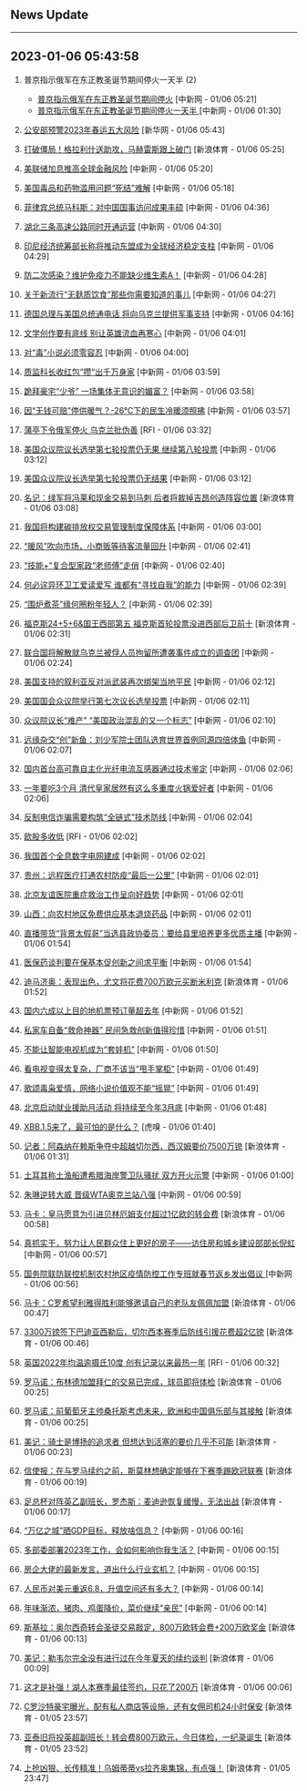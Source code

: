 ## News Update
---
2023-01-06 05:43:58
---
1. 普京指示俄军在东正教圣诞节期间停火一天半  (2)
    +  <a target="_blank" href="http://www.chinanews.com//gj/2023/01-06/9928703.shtml">普京指示俄军在东正教圣诞节期间停火</a> [中新网 - 01/06 05:21]
    +  <a target="_blank" href="http://www.chinanews.com//gj/2023/01-06/9928663.shtml">普京指示俄军在东正教圣诞节期间停火一天半 </a> [中新网 - 01/06 01:30]

2. <a target="_blank" href="http://www.news.cn/politics/2023-01/06/c_1129259261.htm">公安部预警2023年春运五大风险</a> [新华网 - 01/06 05:43]
3. <a target="_blank" href="https://k.sina.cn/article_2018499075_784fda0302001ktar.html?from=sports&subch=osport">打破僵局！格拉利什送助攻，马赫雷斯跟上破门</a> [新浪体育 - 01/06 05:25]
4. <a target="_blank" href="http://www.chinanews.com//gj/2023/01-06/9928702.shtml">美联储加息推高全球金融风险</a> [中新网 - 01/06 05:20]
5. <a target="_blank" href="http://www.chinanews.com//gj/2023/01-06/9928701.shtml">美国毒品和药物滥用问题“死结”难解</a> [中新网 - 01/06 05:18]
6. <a target="_blank" href="http://www.chinanews.com//gj/2023/01-06/9928700.shtml">菲律宾总统马科斯：对中国国事访问成果丰硕</a> [中新网 - 01/06 04:36]
7. <a target="_blank" href="http://www.chinanews.com//cj/2023/01-06/9928699.shtml">湖北三条高速公路同时开通运营</a> [中新网 - 01/06 04:30]
8. <a target="_blank" href="http://www.chinanews.com//gj/2023/01-06/9928698.shtml">印尼经济统筹部长称将推动东盟成为全球经济稳定支柱</a> [中新网 - 01/06 04:29]
9. <a target="_blank" href="http://www.chinanews.com//life/2023/01-06/9928696.shtml">防二次感染？维护免疫力不能缺少维生素A！</a> [中新网 - 01/06 04:28]
10. <a target="_blank" href="http://www.chinanews.com//life/2023/01-06/9928695.shtml">关于新流行“无麸质饮食”那些你需要知道的事儿</a> [中新网 - 01/06 04:27]
11. <a target="_blank" href="http://www.chinanews.com//gj/2023/01-06/9928697.shtml">德国总理与美国总统通电话 将向乌克兰提供军事支持</a> [中新网 - 01/06 04:16]
12. <a target="_blank" href="http://www.chinanews.com//sh/2023/01-06/9928694.shtml">文学创作要有底线 别让英雄流血再寒心</a> [中新网 - 01/06 04:01]
13. <a target="_blank" href="http://www.chinanews.com//sh/2023/01-06/9928693.shtml">对“毒”小说必须零容忍</a> [中新网 - 01/06 04:00]
14. <a target="_blank" href="http://www.chinanews.com//gn/2023/01-06/9928692.shtml">质监科长收红包“攒“出千万身家</a> [中新网 - 01/06 03:59]
15. <a target="_blank" href="http://www.chinanews.com//sh/2023/01-06/9928691.shtml">跪拜豪宅“少爷” 一场集体无意识的媚富？</a> [中新网 - 01/06 03:58]
16. <a target="_blank" href="http://www.chinanews.com//sh/2023/01-06/9928690.shtml">因“无钱可赔”停供暖气？-26℃下的民生冷暖须照拂</a> [中新网 - 01/06 03:57]
17. <a target="_blank" href="https://www.rfi.fr/cn/%E5%9B%BD%E9%99%85%E6%8A%A5%E9%81%93/20230105-%E7%BE%8E%E4%BC%97%E9%99%A2%E8%AE%AE%E9%95%BF%E9%80%89%E4%B8%BE-%E7%AC%AC7%E8%BD%AE%E6%8A%95%E7%A5%A8%E5%90%8E%E4%BB%8D%E9%9A%BE%E4%BA%A7">蒲亭下令俄军停火 乌克兰批伪善</a> [RFI - 01/06 03:32]
18. <a target="_blank" href="http://www.chinanews.com//gj/2023/01-06/9928689.shtml">美国众议院议长选举第七轮投票仍无果 继续第八轮投票</a> [中新网 - 01/06 03:12]
19. <a target="_blank" href="http://www.chinanews.com//gj/2023/01-06/9928689.shtml">美国众议院议长选举第七轮投票仍无结果</a> [中新网 - 01/06 03:12]
20. <a target="_blank" href="https://k.sina.cn/article_2018499075_784fda0302001kta1.html?from=sports&subch=osport">名记：绿军将冯莱和现金交易到马刺 后者将裁掉吉昂创造阵容位置</a> [新浪体育 - 01/06 03:08]
21. <a target="_blank" href="http://www.chinanews.com//gn/2023/01-06/9928688.shtml">我国将构建碳排放权交易管理制度保障体系</a> [中新网 - 01/06 03:00]
22. <a target="_blank" href="http://www.chinanews.com//cj/2023/01-06/9928687.shtml">“暖风”吹向市场，小商贩等待客流量回升</a> [中新网 - 01/06 02:41]
23. <a target="_blank" href="http://www.chinanews.com//cj/2023/01-06/9928686.shtml">“技能+”复合型家政“老师傅”走俏</a> [中新网 - 01/06 02:40]
24. <a target="_blank" href="http://www.chinanews.com//sh/2023/01-06/9928685.shtml">何必诧异环卫工爱读爱写 谁都有“寻找自我”的能力</a> [中新网 - 01/06 02:39]
25. <a target="_blank" href="http://www.chinanews.com//sh/2023/01-06/9928684.shtml">“围炉煮茶”缘何圈粉年轻人？</a> [中新网 - 01/06 02:39]
26. <a target="_blank" href="https://k.sina.cn/article_2018499075_784fda0302001kt9n.html?from=sports&subch=osport">福克斯24+5+6&国王西部第五 福克斯首轮投票没进西部后卫前十</a> [新浪体育 - 01/06 02:31]
27. <a target="_blank" href="http://www.chinanews.com//gj/2023/01-06/9928683.shtml">联合国将解散就乌克兰被俘人员拘留所遭袭事件成立的调查团</a> [中新网 - 01/06 02:24]
28. <a target="_blank" href="http://www.chinanews.com//gj/2023/01-06/9928665.shtml">美国支持的叙利亚反对派武装再次绑架当地平民</a> [中新网 - 01/06 02:12]
29. <a target="_blank" href="http://www.chinanews.com//gj/2023/01-06/9928682.shtml">美国国会众议院举行第七次议长选举投票</a> [中新网 - 01/06 02:11]
30. <a target="_blank" href="http://www.chinanews.com//gj/2023/01-06/9928681.shtml">众议院议长“难产” “美国政治混乱的又一个标志”</a> [中新网 - 01/06 02:10]
31. <a target="_blank" href="http://www.chinanews.com//gn/2023/01-06/9928677.shtml">远缘杂交“创”新鱼：刘少军院士团队选育世界首例同源四倍体鱼</a> [中新网 - 01/06 02:07]
32. <a target="_blank" href="http://www.chinanews.com//gn/2023/01-06/9928680.shtml">国内首台高可靠自主化光纤电流互感器通过技术鉴定</a> [中新网 - 01/06 02:06]
33. <a target="_blank" href="http://www.chinanews.com//gn/2023/01-06/9928679.shtml">一年要吃3个月 清代皇家居然有这么多重度火锅爱好者</a> [中新网 - 01/06 02:06]
34. <a target="_blank" href="http://www.chinanews.com//sh/2023/01-06/9928678.shtml">反制电信诈骗需要构筑“全链式”技术防线</a> [中新网 - 01/06 02:04]
35. <a target="_blank" href="https://www.rfi.fr/cn/%E5%9B%BD%E9%99%85%E6%8A%A5%E9%81%93/20230105-%E8%92%B2%E4%BA%AD%E4%B8%8B%E4%BB%A4%E4%BF%84%E5%86%9B%E5%81%9C%E7%81%AB-%E4%B9%8C%E5%85%8B%E5%85%B0%E6%89%B9%E4%BC%AA%E5%96%84">欧股多收低</a> [RFI - 01/06 02:02]
36. <a target="_blank" href="http://www.chinanews.com//gn/2023/01-06/9928676.shtml">我国首个全息数字电网建成</a> [中新网 - 01/06 02:02]
37. <a target="_blank" href="http://www.chinanews.com//gn/2023/01-06/9928675.shtml">贵州：远程医疗打通农村防疫“最后一公里”</a> [中新网 - 01/06 02:01]
38. <a target="_blank" href="http://www.chinanews.com//sh/2023/01-06/9928673.shtml">北京友谊医院重症救治工作呈向好趋势</a> [中新网 - 01/06 02:01]
39. <a target="_blank" href="http://www.chinanews.com//gn/2023/01-06/9928674.shtml">山西：向农村地区免费供应基本退烧药品</a> [中新网 - 01/06 02:01]
40. <a target="_blank" href="http://www.chinanews.com//sh/2023/01-06/9928670.shtml">直播带货“背景太假哥”当选县政协委员：要给县里培养更多优质主播</a> [中新网 - 01/06 01:54]
41. <a target="_blank" href="http://www.chinanews.com//gn/2023/01-06/9928669.shtml">医保药谈判要在保基本促创新之间求平衡</a> [中新网 - 01/06 01:54]
42. <a target="_blank" href="https://k.sina.cn/article_2018499075_784fda0302001kt9d.html?from=sports&subch=osport">迪马济奥：表现出色，尤文将花费700万欧元买断米利克</a> [新浪体育 - 01/06 01:52]
43. <a target="_blank" href="http://www.chinanews.com//cj/2023/01-06/9928671.shtml">国内六成以上目的地机票预订量超去年</a> [中新网 - 01/06 01:52]
44. <a target="_blank" href="http://www.chinanews.com//sh/2023/01-06/9928672.shtml">私家车自备“救命神器” 民间急救创新值得珍惜</a> [中新网 - 01/06 01:51]
45. <a target="_blank" href="http://www.chinanews.com//sh/2023/01-06/9928668.shtml">不能让智能电视机成为“套娃机”</a> [中新网 - 01/06 01:50]
46. <a target="_blank" href="http://www.chinanews.com//sh/2023/01-06/9928666.shtml">看电视变得太复杂，厂商不该当“甩手掌柜”</a> [中新网 - 01/06 01:49]
47. <a target="_blank" href="http://www.chinanews.com//sh/2023/01-06/9928667.shtml">歌颂毒枭爱情，网络小说价值观不能“摇晃”</a> [中新网 - 01/06 01:49]
48. <a target="_blank" href="http://www.chinanews.com//sh/2023/01-06/9928664.shtml">北京启动就业援助月活动 将持续至今年3月底</a> [中新网 - 01/06 01:48]
49. <a target="_blank" href="https://www.huxiu.com/article/761913.html">XBB.1.5来了，最可怕的是什么？</a> [虎嗅 - 01/06 01:40]
50. <a target="_blank" href="https://k.sina.cn/article_2018499075_784fda0302001kt9a.html?from=sports&subch=osport">记者：阿森纳在赖斯争夺中超越切尔西，西汉姆要价7500万镑</a> [新浪体育 - 01/06 01:31]
51. <a target="_blank" href="http://www.chinanews.com//gj/2023/01-06/9928662.shtml">土耳其称土渔船遭希腊海岸警卫队骚扰 双方开火示警</a> [中新网 - 01/06 01:00]
52. <a target="_blank" href="http://www.chinanews.com//ty/2023/01-06/9928661.shtml">朱琳逆转大威 晋级WTA奥克兰站八强</a> [中新网 - 01/06 00:59]
53. <a target="_blank" href="https://k.sina.cn/article_2018499075_784fda0302001kt91.html?from=sports&subch=osport">马卡：皇马愿意为引进贝林厄姆支付超过1亿欧的转会费</a> [新浪体育 - 01/06 00:58]
54. <a target="_blank" href="http://www.chinanews.com//gn/2023/01-06/9928660.shtml">真抓实干，努力让人民群众住上更好的房子——访住房和城乡建设部部长倪虹</a> [中新网 - 01/06 00:57]
55. <a target="_blank" href="http://www.chinanews.com//gn/2023/01-06/9928659.shtml">国务院联防联控机制农村地区疫情防控工作专班就春节返乡发出倡议 </a> [中新网 - 01/06 00:56]
56. <a target="_blank" href="https://k.sina.cn/article_2018499075_784fda0302001kt8z.html?from=sports&subch=osport">马卡：C罗希望利雅得胜利能够邀请自己的老队友佩佩加盟</a> [新浪体育 - 01/06 00:47]
57. <a target="_blank" href="https://k.sina.cn/article_2018499075_784fda0302001kt8y.html?from=sports&subch=osport">3300万镑签下巴迪亚西勒后，切尔西本赛季后防线引援花费超2亿镑</a> [新浪体育 - 01/06 00:46]
58. <a target="_blank" href="https://www.rfi.fr/cn/%E8%B4%A2%E7%BB%8F%E5%BF%AB%E8%AE%AF/20230105-%E6%AC%A7%E8%82%A1%E5%A4%9A%E6%94%B6%E4%BD%8E">英国2022年均温逾摄氏10度 创有记录以来最热一年</a> [RFI - 01/06 00:32]
59. <a target="_blank" href="https://k.sina.cn/article_2018499075_784fda0302001kt8s.html?from=sports&subch=osport">罗马诺：布林德加盟拜仁的交易已完成，球员即将体检</a> [新浪体育 - 01/06 00:25]
60. <a target="_blank" href="https://k.sina.cn/article_2018499075_784fda0302001kt8r.html?from=sports&subch=osport">罗马诺：前葡萄牙主帅桑托斯考虑未来，欧洲和中国俱乐部与其接触</a> [新浪体育 - 01/06 00:25]
61. <a target="_blank" href="https://k.sina.cn/article_2018499075_784fda0302001kt8q.html?from=sports&subch=osport">美记：骑士是博扬的追求者 但想达到活塞的要价几乎不可能</a> [新浪体育 - 01/06 00:23]
62. <a target="_blank" href="https://k.sina.cn/article_2018499075_784fda0302001kt8o.html?from=sports&subch=osport">信使报：在与罗马续约之前，斯莫林想确定能够在下赛季踢欧冠联赛</a> [新浪体育 - 01/06 00:19]
63. <a target="_blank" href="https://k.sina.cn/article_2018499075_784fda0302001kt8l.html?from=sports&subch=osport">足总杯对阵英乙副班长，罗杰斯：麦迪逊恢复缓慢，无法出战</a> [新浪体育 - 01/06 00:17]
64. <a target="_blank" href="http://www.chinanews.com//cj/2023/01-06/9928658.shtml">“万亿之城”晒GDP目标，释放啥信息？</a> [中新网 - 01/06 00:16]
65. <a target="_blank" href="http://www.chinanews.com//cj/2023/01-06/9928656.shtml">多部委部署2023年工作，会如何影响你我生活？</a> [中新网 - 01/06 00:15]
66. <a target="_blank" href="http://www.chinanews.com//cj/2023/01-06/9928657.shtml">房企大佬的最新发言，道出什么行业玄机？</a> [中新网 - 01/06 00:15]
67. <a target="_blank" href="http://www.chinanews.com//cj/2023/01-06/9928655.shtml">人民币对美元重返6.8，升值空间还有多大？</a> [中新网 - 01/06 00:14]
68. <a target="_blank" href="http://www.chinanews.com//cj/2023/01-06/9928654.shtml">年味渐浓，猪肉、鸡蛋降价，菜价继续“亲民”</a> [中新网 - 01/06 00:14]
69. <a target="_blank" href="https://k.sina.cn/article_2018499075_784fda0302001kt8j.html?from=sports&subch=osport">斯基拉：奥尔西奇转会圣徒交易敲定，800万欧转会费+200万欧奖金</a> [新浪体育 - 01/06 00:13]
70. <a target="_blank" href="https://k.sina.cn/article_2018499075_784fda0302001kt8i.html?from=sports&subch=osport">美记：勒韦尔完全没有进行过在今年夏天的续约谈判</a> [新浪体育 - 01/06 00:09]
71. <a target="_blank" href="https://k.sina.cn/article_5450541155_144e0a863001010zt2.html?from=sports&subch=nba">这才是补强！湖人本赛季最佳签约，只花了200万</a> [新浪体育 - 01/06 00:06]
72. <a target="_blank" href="https://k.sina.cn/article_5887996859_15ef3b3bb001010h3s.html?from=sports&subch=global">C罗沙特豪宅曝光，配有私人商店等设施，还有女佣司机24小时保安</a> [新浪体育 - 01/05 23:57]
73. <a target="_blank" href="https://k.sina.cn/article_2048146623_7a143cbf0200191uf.html?from=sports&subch=osport">亚泰旧将投英超副班长！转会费800万欧元，今日体检，一纪录诞生</a> [新浪体育 - 01/05 23:52]
74. <a target="_blank" href="https://k.sina.cn/article_2018499075_m784fda0302001kt8h.html?from=sports&subch=osport">上抢凶狠、长传精准！乌姆蒂蒂vs拉齐奥集锦，有点强！</a> [新浪体育 - 01/05 23:47]
